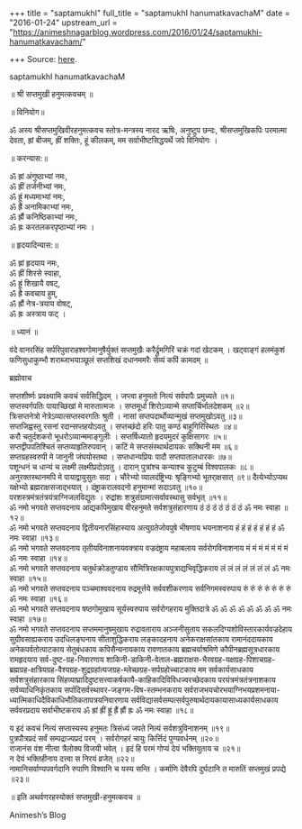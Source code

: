 +++
title = "saptamukhI"
full_title = "saptamukhI hanumatkavachaM"
date = "2016-01-24"
upstream_url = "https://animeshnagarblog.wordpress.com/2016/01/24/saptamukhi-hanumatkavacham/"

+++
Source: [here](https://animeshnagarblog.wordpress.com/2016/01/24/saptamukhi-hanumatkavacham/).

saptamukhI hanumatkavachaM

॥ श्री सप्तमुखी हनुमत्कवचम् ॥

॥ विनियोग॥

ॐ अस्य श्रीसप्तमुखिवीरहनुमत्कवच स्तोत्र-मन्त्रस्य नारद ऋषिः, अनुष्टुप
छन्दः, श्रीसप्तमुखिकपिः परमात्मा देवता, ह्रां बीजम्, ह्रीं शक्तिः, हूं
कीलकम्, मम सर्वाभीष्टसिद्धयर्थे जपे विनियोगः ।

॥ करन्यास:॥

ॐ ह्रां अंगुष्ठाभ्यां नमः,  
ॐ ह्रीं तर्जनीभ्यां नमः,  
ॐ ह्रूं मध्यमाभ्यां नमः,  
ॐ ह्रैं अनामिकाभ्यां नमः,  
ॐ ह्रौं कनिष्ठिकाभ्यां नमः,  
ॐ ह्रः करतलकरपृष्ठाभ्यां नमः ।

॥ हृदयादिन्यास:॥

ॐ ह्रां हृदयाय नमः,  
ॐ ह्रीं शिरसे स्वाहा,  
ॐ ह्रूं शिखायै वषट्,  
ॐ ह्रै कवचाय हुम्,  
ॐ ह्रौं नेत्र-त्रयाय वोषट्,  
ॐ ह्रः अस्त्राय फट् ।

॥ ध्यानं ॥

वंदे वानरसिंह सर्परिपुवाराहश्वगोमानुषैर्युक्तं सप्तमुखैः करैर्द्रुमगिरिं
चक्रं गदां खेटकम् । खट्वाङ्गं हलमंकुशं फणिसुधाकुम्भौ शराब्जाभयाञ्छूलं
सप्तशिखं दधानममरैः सेव्यं कपिं कामदम् ॥

ब्रह्मोवाच

सप्तशीर्ष्णः प्रवक्ष्यामि कवचं सर्वसिद्धिदम् । जप्त्वा हनुमतो नित्यं
सर्वपापैः प्रमुच्यते ॥१॥  
सप्तस्वर्गपतिः पायाच्छिखां मे मारुतात्मजः । सप्तमूर्धा शिरोऽव्यान्मे
सप्तार्चिर्भालदेशकम् ॥२॥  
त्रिःसप्तनेत्रो नेत्रेऽव्यात्सप्तस्वरगतिः श्रुती । नासां
सप्तपदार्थोव्यान्मुखं सप्तमुखोऽवतु ॥३॥  
सप्तजिह्वस्तु रसनां रदान्सप्तहयोऽवतु । सप्तच्छंदो हरिः पातु कण्ठं
बाहूगिरिस्थितः ॥४॥  
करौ चतुर्दशकरो भूधरोऽव्यान्ममाङ्गुलीः । सप्तर्षिध्यातो हृदयमुदरं
कुक्षिसागरः ॥५॥  
सप्तद्वीपपतिश्चितं सप्तव्याहृतिरुपवान् । कटिं मे सप्तसंस्थार्थदायकः
सक्थिनी मम ॥६॥  
सप्तग्रहस्वरुपी मे जानुनी जंघयोस्तथा । सप्तधान्यप्रियः पादौ
सप्तपातालधारकः ॥७॥  
पशून्धनं च धान्यं च लक्ष्मी लक्ष्मीप्रदोऽवतु । दारान् पुत्रांश्च
कन्याश्च कुटुम्बं विश्वपालकः ॥८॥  
अनुरक्तस्थानमपि मे पायाद्वायुसुतः सदा । चौरेभ्यो व्यालदंष्ट्रिभ्यः
श्रृङ्गिभ्यो भूतरा्क्षसात् ॥९॥ दैत्येभ्योऽप्यथ यक्षेभ्यो
ब्रह्मराक्षसजाद्भयात् । दंष्ट्राकरालवदनो हनुमान्मां सदाऽवतु ॥१०॥  
परशस्त्रमंत्रतंत्रयंत्राग्निजलविद्युतः । रुद्रांशः
शत्रुसंग्रामात्सर्वावस्थासु सर्वभृत् ॥११॥  
ॐ नमो भगवते सप्तवदनाय आद्यकपिमुखाय वीरहनुमते सर्वशत्रुसंहारणाय ठं ठं ठं
ठं ठं ठं ठं ॐ नमः स्वाहा ॥१२॥  
ॐ नमो भगवते सप्तवदनाय द्वितीयनारसिंहास्याय अत्युग्रतेजोवपुषे भीषणाय
भयनाशनाय हं हं हं हं हं हं हं ॐ नमः स्वाहा ॥१३॥  
ॐ नमो भगवते सप्तवदनाय तृतीयविनाशनायवक्त्राय वज्रदंष्ट्राय महाबलाय
सर्वरोगविनाशनाय मं मं मं मं मं मं मं ॐ नमः स्वाहा ॥१४॥  
ॐ नमो भगवते सप्तवदनाय चतुर्थक्रोडतुण्डाय
सौमित्रिरक्षकायपुत्राद्यभिवृद्धिकराय लं लं लं लं लं लं लं ॐ नमः स्वाहा
॥१५॥  
ॐ नमो भगवते सप्तवदनाय पञ्चमाश्ववदनाय रुद्रमूर्त्तये सर्ववशीकरणाय
सर्वनिगमस्वरुपाय रुं रुं रुं रुं रुं रुं रुं ॐ नमः स्वाहा ॥१६॥  
ॐ नमो भगवते सप्तवदनाय षष्ठगोमुखाय सूर्यस्वरुपाय सर्वरोगहराय मुक्तिदात्रे
ॐ ॐ ॐ ॐ ॐ ॐ ॐ ॐ नमः स्वाहा ॥१७॥  
ॐ नमो भगवते सप्तवदनाय सप्तममानुषमुखाय रुद्रावताराय अञ्जनीसुताय
सकलदिग्यशोविस्तारकार्यवज्रदेहाय सुग्रीवसाह्यकराय उदधिलङ्घनाय
सीताशुद्धिकराय लङ्कादहनाय अनेकराक्षसांतकाय रामानंददायकाय
अनेकपर्वतोत्पाटकाय सेतुबंधकाय कपिसैन्यनायकाय रावणातकाय
ब्रह्मचर्याश्रमिणे कौपीनब्रह्मसूत्रधारकाय रामहृदयाय
सर्व-दुष्ट-ग्रह-निवारणाय
शाकिनी-डाकिनी-वेताल-ब्रह्मराक्षस-भैरवग्रह-यक्षग्रह-पिशाचग्रह-ब्रह्मग्रह-क्षत्रियग्रह-वैश्यग्रह-शुद्रग्रहांत्यजग्रह-म्लेच्छग्रह-सर्पग्रहोच्चाटकाय
मम सर्वकार्यसाधकाय सर्वशत्रुसंहारकाय
सिंहव्याघ्रादिदुष्टसत्त्वाकर्षकायै-काहिकादिविविधज्वरच्छेदकाय
परयंत्रमंत्रतंत्रनाशकाय सर्वव्याधिनिकृंतकाय
सर्पादिसर्वस्थावर-जङ्गम-विष-स्तम्भनकराय
सर्वराजभयचोरभयाग्निभयप्रशमनाया-ध्यात्मिकाधिदैविकाधिभौतिकतापत्रयनिवारणाय
सर्वविद्यासर्वसम्पत्सर्वपुरुषार्थदायकायासाध्यकार्यसाधकाय सर्ववरप्रदाय
सर्वाभीष्टकराय ॐ ह्रां ह्रीं ह्रूं ह्रैं ह्रौं ह्रः ॐ नमः स्वाहा ॥१८॥

य इदं कवचं नित्यं सप्तास्यस्य हनुमतः त्रिसंध्यं जपते नित्यं
सर्वशत्रुविनाशनम् ॥१९॥  
पुत्रपौत्रप्रदं सर्वं सम्पद्राज्यप्रदं परम् । सर्वरोगहरं चायुः
किर्त्तिदं पुण्यवर्धनम् ॥२०॥  
राजानंस वंश नीत्वा त्रैलोक्य विजयी भवेत् । इदं हि परमं गोप्यं देयं
भक्तियुताय च ॥२१॥  
न देयं भक्तिहीनाय दत्त्वा स निरयं व्रजेत् ॥२२॥  
नामानिसर्वाण्यपवर्गदानि रुपाणि विश्वानि च यस्य सन्ति । कर्माणि देवैरपि
दुर्घटानि त मारुतिं सप्तमुखं प्रपद्ये ॥२३॥

॥ इति अथर्वणरहस्योक्तं सप्तमुखी-हनुमत्कवच ॥

Animesh’s Blog

